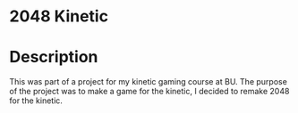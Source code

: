 # 2048 Kinetic

# Description
This was part of a project for my kinetic gaming course at BU. The purpose of the project was to make a game for the kinetic, I decided to remake 2048 for the kinetic.
